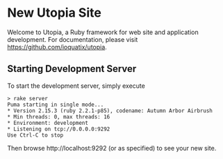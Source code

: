 # New Utopia Site

Welcome to Utopia, a Ruby framework for web site and application development. For documentation, please visit https://github.com/ioquatix/utopia.

## Starting Development Server

To start the development server, simply execute

	> rake server
	Puma starting in single mode...
	* Version 2.15.3 (ruby 2.2.1-p85), codename: Autumn Arbor Airbrush
	* Min threads: 0, max threads: 16
	* Environment: development
	* Listening on tcp://0.0.0.0:9292
	Use Ctrl-C to stop

Then browse http://localhost:9292 (or as specified) to see your new site.